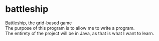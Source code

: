 # battleship<br>
Battleship, the grid-based game<br>
The purpose of this program is to allow me to write a program.<br>
The entirety of the project will be in Java, as that is what I want to learn.
